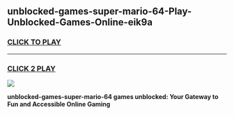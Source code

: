 
## unblocked-games-super-mario-64-Play-Unblocked-Games-Online-eik9a
<h3>
<a href="https://premium76.site?title=unblocked-games-super-mario-64&ref=25A">CLICK TO PLAY</a></h3>
<hr>

<h3>
<a href="https://premium76.site?title=unblocked-games-super-mario-64&ref=25A">CLICK 2 PLAY</a>
  
</h3>

<a href="https://premium76.site?title=unblocked-games-super-mario-64&ref=25A"><img src="https://clearcache.store/games.png"></a>


**unblocked-games-super-mario-64 games unblocked: Your Gateway to Fun and Accessible Online Gaming**
